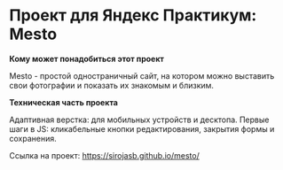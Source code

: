 # Проект для Яндекс Практикум: Mesto


**Кому может понадобиться этот проект**

Mesto - простой одностраничный сайт, на котором можно выставить свои фотографии и показать их знакомым и близким.

**Техническая часть проекта**

Адаптивная верстка: для мобильных устройств и десктопа.
Первые шаги в JS: кликабельные кнопки редактирования, закрытия формы и сохранения.

Ссылка на проект: https://sirojasb.github.io/mesto/
